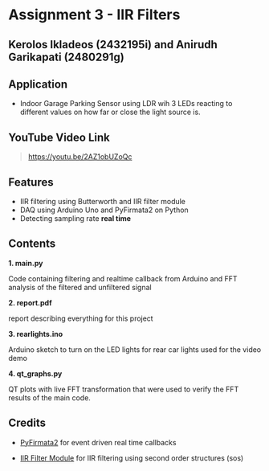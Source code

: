 # Assignment 3 - IIR Filters
## Kerolos Ikladeos (2432195i) and Anirudh Garikapati (2480291g)


## Application
- Indoor Garage Parking Sensor using LDR wih 3 LEDs reacting to different values on how far or close the light source is.

## YouTube Video Link
> https://youtu.be/2AZ1obUZoQc

## Features
- IIR filtering using Butterworth and IIR filter module
- DAQ using Arduino Uno and PyFirmata2 on Python
- Detecting sampling rate **real time**


## Contents

 <a name="desc"></a>
    **1. main.py**

Code containing filtering and realtime callback from Arduino and FFT analysis of the filtered and unfiltered signal

<a name="usage"></a>
    **2. report.pdf**

report describing everything for this project

<a name="usage"></a>
    **3. rearlights.ino**

Arduino sketch to turn on the LED lights for rear car lights used for the video demo

<a name="usage"></a>
    **4. qt_graphs.py**

QT plots with live FFT transformation that were used to verify the FFT results of the main code.


## Credits

 - [PyFirmata2](https://github.com/berndporr/pyFirmata2/tree/master/examples) for event driven real time callbacks 

 - [IIR Filter Module](https://github.com/berndporr/py-iir-filter) for IIR filtering using second order structures (sos)

